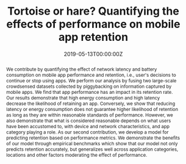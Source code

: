 ---
title: 'Tortoise or hare? Quantifying the effects of performance on mobile app retention'

# Authors
# If you created a profile for a user (e.g. the default `admin` user), write the username (folder name) here
# and it will be replaced with their full name and linked to their profile.
authors:
  - admin
  - Huber Flores
  - Eemil Lagerspetz
  - Sasu Tarkoma
  - Pan Hui 
  - Jukka Manner
  - Petteri Nurmi

# Author notes (optional)
#author_notes:
#  - 'Equal contribution'
#  - 'Equal contribution'

date: '2019-05-13T00:00:00Z'
doi: 'https://doi.org/10.1145/3308558.3313428'

# Schedule page publish date (NOT publication's date).
publishDate: '2019-05-13T00:00:00Z'

# Publication type.
# Accepts a single type but formatted as a YAML list (for Hugo requirements).
# Enter a publication type from the CSL standard.
publication_types: ['paper-conference']

# Publication name and optional abbreviated publication name.
publication: In *The World Wide Web Conference*
publication_short: In *WWW*

abstract: We contribute by quantifying the effect of network latency and battery consumption on mobile app performance and retention, i.e., user's decisions to continue or stop using apps. We perform our analysis by fusing two large-scale crowdsensed datasets collected by piggybacking on information captured by mobile apps. We find that app performance has an impact in its retention rate. Our results demonstrate that high energy consumption and high latency decrease the likelihood of retaining an app. Conversely, we show that reducing latency or energy consumption does not guarantee higher likelihood of retention as long as they are within reasonable standards of performance. However, we also demonstrate that what is considered reasonable depends on what users have been accustomed to, with device and network characteristics, and app category playing a role. As our second contribution, we develop a model for predicting retention based on performance metrics. We demonstrate the benefits of our model through empirical benchmarks which show that our model not only predicts retention accurately, but generalizes well across application categories, locations and other factors moderating the effect of performance.

# Summary. An optional shortened abstract.
summary: "..."

tags: []

# Display this page in the Featured widget?
featured: true

# Custom links (uncomment lines below)
# links:
# - name: Custom Link
#   url: http://example.org

url_pdf: 'https://helda.helsinki.fi/bitstreams/cb943aa4-3bb9-4b02-83df-925953666dec/download'
#url_code: 'https://github.com/wowchemy/wowchemy-hugo-themes'
#url_dataset: 'https://github.com/wowchemy/wowchemy-hugo-themes'
#url_poster: ''
#url_project: ''
#url_slides: ''
#url_source: 'https://github.com/wowchemy/wowchemy-hugo-themes'
#url_video: 'https://youtube.com'

# Featured image
# To use, add an image named `featured.jpg/png` to your page's folder.
image:
  caption: 'Image credit: [**Unsplash**](https://unsplash.com/photos/pLCdAaMFLTE)'
  focal_point: ''
  preview_only: false

# Associated Projects (optional).
#   Associate this publication with one or more of your projects.
#   Simply enter your project's folder or file name without extension.
#   E.g. `internal-project` references `content/project/internal-project/index.md`.
#   Otherwise, set `projects: []`.
#projects:
#  - example

# Slides (optional).
#   Associate this publication with Markdown slides.
#   Simply enter your slide deck's filename without extension.
#   E.g. `slides: "example"` references `content/slides/example/index.md`.
#   Otherwise, set `slides: ""`.
#slides: example


#{{% callout note %}}
#Click the _Cite_ button above to demo the feature to enable visitors to import publication metadata into their reference management software.
#{{% /callout %}}

#{{% callout note %}}
#Create your slides in Markdown - click the _Slides_ button to check out the example.
#{{% /callout %}}

#Add the publication's **full text** or **supplementary notes** here. You can use rich formatting such as including [code, math, and images](https://wowchemy.com/docs/content/writing-markdown-latex/).
---